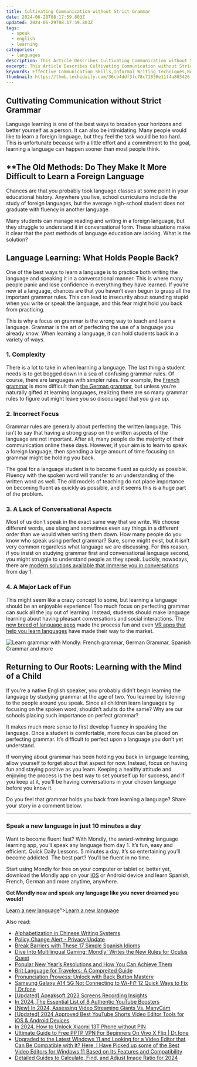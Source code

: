 ```yaml
---
title: Cultivating Communication without Strict Grammar
date: 2024-06-28T08:17:59.803Z
updated: 2024-06-29T08:17:59.803Z
tags:
  - speak
  - english
  - learning
categories:
  - languages
description: This Article Describes Cultivating Communication without Strict Grammar
excerpt: This Article Describes Cultivating Communication without Strict Grammar
keywords: Effective Communication Skills,Informal Writing Techniques,Non-Grammatical Communication,Natural Language in Business Correspondence,Relaxed Expression for Workplace Messages,Grammar-Free Professional Interaction,Improving Everyday Conversations
thumbnail: https://thmb.techidaily.com/36cb4ddf3fc78c71836e11f4a803426f35040ec4e34c37b6c57cca04ad1d4891.jpg
---
```


## Cultivating Communication without Strict Grammar

Language learning is one of the best ways to broaden your horizons and better yourself as a person. It can also be intimidating. Many people would like to learn a foreign language, but they feel the task would be too hard. This is unfortunate because with a little effort and a commitment to the goal, learning a language can happen sooner than most people think.

## **The Old Methods: Do They Make It More Difficult to Learn a Foreign Language

Chances are that you probably took language classes at some point in your educational history. Anywhere you live, school curriculums include the study of foreign languages, but the average high-school student does not graduate with fluency in another language.

Many students can manage reading and writing in a foreign language, but they struggle to understand it in conversational form. These situations make it clear that the past methods of language education are lacking. What is the solution?

## **Language Learning: What Holds People Back?**

One of the best ways to learn a language is to practice both writing the language and speaking it in a conversational manner. This is where many people panic and lose confidence in everything they have learned. If you’re new at a language, chances are that you haven’t even begun to grasp all the important grammar rules. This can lead to insecurity about sounding stupid when you write or speak the language, and this fear might hold you back from practicing.

This is why a focus on grammar is the wrong way to teach and learn a language. Grammar is the art of perfecting the use of a language you already know. When learning a language, it can hold students back in a variety of ways.

### **1\. Complexity**

There is a lot to take in when learning a language. The last thing a student needs is to get bogged down in a sea of confusing grammar rules. Of course, there are languages with simpler rules. For example, the [French grammar](https://shop.mondly.com/affiliate.php?ACCOUNT=ATISTUDI&AFFILIATE=108875&PATH=https://www.mondly.com?AFFILIATE=108875) is more difficult than [the German grammar](https://shop.mondly.com/affiliate.php?ACCOUNT=ATISTUDI&AFFILIATE=108875&PATH=https://www.mondly.com?AFFILIATE=108875), but unless you’re naturally gifted at learning languages, realizing there are so many grammar rules to figure out might leave you so discouraged that you give up.

### **2\. Incorrect Focus**

Grammar rules are generally about perfecting the written language. This isn’t to say that having a strong grasp on the written aspects of the language are not important. After all, many people do the majority of their communication online these days. However, if your aim is to learn to speak a foreign language, then spending a large amount of time focusing on grammar might be holding you back.

The goal for a language student is to become fluent as quickly as possible. Fluency with the spoken word will transfer to an understanding of the written word as well. The old models of teaching do not place importance on becoming fluent as quickly as possible, and it seems this is a huge part of the problem.

### **3\. A Lack of Conversational Aspects**

Most of us don’t speak in the exact same way that we write. We choose different words, use slang and sometimes even say things in a different order than we would when writing them down. How many people do you know who speak using perfect grammar? Sure, some might exist, but it isn’t very common regardless what language we are discussing. For this reason, if you insist on studying grammar first and conversational language second, you might struggle to understand people as they speak. Luckily, nowadays, there are [modern solutions available that immerse you in conversations](https://shop.mondly.com/affiliate.php?ACCOUNT=ATISTUDI&AFFILIATE=108875&PATH=https://www.mondly.com?AFFILIATE=108875) from day 1\.

### **4\. A Major Lack of Fun**

This might seem like a crazy concept to some, but learning a language should be an enjoyable experience! Too much focus on perfecting grammar can suck all the joy out of learning. Instead, students should make language learning about having pleasant conversations and social interactions. The [new breed of language apps](https://adjt.mondly.com/5ixfg4k?campaign=blog-post-id-717&fallback=https%3A%2F%2Fapp.mondly.com%3Futm%5Fmedium%3Dblog%5Fblog-post-id-717%26utm%5Fsource%3Dblog-post-id-717&redirect%5Fmacos=https%3A%2F%2Fapp.mondly.com%3Futm%5Fmedium%3Dblog%5Fblog-post-id-717%26utm%5Fsource%3Dblog-post-id-717&redirect%5Fandroid=https%3A%2F%2Fplay.google.com%2Fstore%2Fapps%2Fdetails%3Fid%3Dcom.atistudios.mondly.languages%3Futm%5Fmedium%3Dblog%5Fblog-post-id-717%26utm%5Fsource%3Dblog-post-id-717&redirect%5Fios=https%3A%2F%2Fapps.apple.com%2Fapp%2Fapple-store%2Fid987873536%3Fpt%3D78954800%26ct%3Dblog-post-id-717%26mt%3D8) made the process fun and even [VR apps that help you learn languages](https://shop.mondly.com/affiliate.php?ACCOUNT=ATISTUDI&AFFILIATE=108875&PATH=https://www.mondly.com?AFFILIATE=108875) have made their way to the market.

![Learn grammar with Mondly: French grammar, German Grammar, Spanish Grammar and more](https://edge.mondly.com/blog/wp-content/uploads/2017/10/Webp.net-compress-image-1.jpg "Is Grammar Holding You Back From Learning A Language? 2")

## **Returning to Our Roots: Learning with the Mind of a Child**

If you’re a native English speaker, you probably didn’t begin learning the language by studying grammar at the age of two. You learned by listening to the people around you speak. Since all children learn languages by focusing on the spoken word, shouldn’t adults do the same? Why are our schools placing such importance on perfect grammar?

It makes much more sense to first develop fluency in speaking the language. Once a student is comfortable, more focus can be placed on perfecting grammar. It’s difficult to perfect upon a language you don’t yet understand.

If worrying about grammar has been holding you back in language learning, allow yourself to forget about that aspect for now. Instead, focus on having fun and staying positive as you learn. Keeping a healthy attitude and enjoying the process is the best way to set yourself up for success, and if you keep at it, you’ll be having conversations in your chosen language before you know it.

Do you feel that grammar holds you back from learning a language? Share your story in a comment below.

---

### Speak a new language in just 10 minutes a day

Want to become fluent fast? With Mondly, the award-winning language learning app, you’ll speak any language from day 1\. It’s fun, easy and efficient. Quick Daily Lessons. 5 minutes a day. It’s so entertaining you’ll become addicted. The best part? You’ll be fluent in no time.

Start using Mondly for free on your computer or tablet or, better yet, download the Mondly app on your [iOS](https://adjt.mondly.com/5ixfg4k?campaign=blog-post-id-717&fallback=https%3A%2F%2Fapp.mondly.com%3Futm%5Fmedium%3Dblog%5Fblog-post-id-717%26utm%5Fsource%3Dblog-post-id-717&redirect%5Fmacos=https%3A%2F%2Fapp.mondly.com%3Futm%5Fmedium%3Dblog%5Fblog-post-id-717%26utm%5Fsource%3Dblog-post-id-717&redirect%5Fandroid=https%3A%2F%2Fplay.google.com%2Fstore%2Fapps%2Fdetails%3Fid%3Dcom.atistudios.mondly.languages%3Futm%5Fmedium%3Dblog%5Fblog-post-id-717%26utm%5Fsource%3Dblog-post-id-717&redirect%5Fios=https%3A%2F%2Fapps.apple.com%2Fapp%2Fapple-store%2Fid987873536%3Fpt%3D78954800%26ct%3Dblog-post-id-717%26mt%3D8) or Android device and learn Spanish, French, German and more anytime, anywhere.

**Get Mondly now and speak any language like you never dreamed you would!**

[Learn a new language](https://adjt.mondly.com/5ixfg4k?campaign=blog-post-id-717&fallback=https%3A%2F%2Fapp.mondly.com%3Futm%5Fmedium%3Dblog%5Fblog-post-id-717%26utm%5Fsource%3Dblog-post-id-717&redirect%5Fmacos=https%3A%2F%2Fapp.mondly.com%3Futm%5Fmedium%3Dblog%5Fblog-post-id-717%26utm%5Fsource%3Dblog-post-id-717&redirect%5Fandroid=https%3A%2F%2Fplay.google.com%2Fstore%2Fapps%2Fdetails%3Fid%3Dcom.atistudios.mondly.languages%3Futm%5Fmedium%3Dblog%5Fblog-post-id-717%26utm%5Fsource%3Dblog-post-id-717&redirect%5Fios=https%3A%2F%2Fapps.apple.com%2Fapp%2Fapple-store%2Fid987873536%3Fpt%3D78954800%26ct%3Dblog-post-id-717%26mt%3D8 "<a class=")">[Learn a new language](https://shop.mondly.com/affiliate.php?ACCOUNT=ATISTUDI&AFFILIATE=108875&PATH=https://www.mondly.com?AFFILIATE=108875)

<ins class="adsbygoogle"
     style="display:block"
     data-ad-format="autorelaxed"
     data-ad-client="ca-pub-7571918770474297"
     data-ad-slot="1223367746"></ins>



<ins class="adsbygoogle"
     style="display:block"
     data-ad-client="ca-pub-7571918770474297"
     data-ad-slot="8358498916"
     data-ad-format="auto"
     data-full-width-responsive="true"></ins>

<span class="atpl-alsoreadstyle">Also read:</span>
<div><ul>
<li><a href="https://mondly-stories.techidaily.com/alphabetization-in-chinese-writing-systems/"><u>Alphabetization in Chinese Writing Systems</u></a></li>
<li><a href="https://mondly-stories.techidaily.com/policy-change-alert-privacy-update/"><u>Policy Change Alert - Privacy Update</u></a></li>
<li><a href="https://mondly-stories.techidaily.com/break-barriers-with-these-17-simple-spanish-idioms/"><u>Break Barriers with These 17 Simple Spanish Idioms</u></a></li>
<li><a href="https://mondly-stories.techidaily.com/dive-into-multilingual-gaming-mondly-writes-the-new-rules-for-oculus-quest/"><u>Dive Into Multilingual Gaming: Mondly' Writes the New Rules for Oculus Quest</u></a></li>
<li><a href="https://mondly-stories.techidaily.com/popular-new-years-resolutions-and-how-you-can-achieve-them/"><u>Popular New Year’s Resolutions and How You Can Achieve Them</u></a></li>
<li><a href="https://mondly-stories.techidaily.com/brit-language-for-travelers-a-compreited-guide/"><u>Brit Language for Travelers: A Compreited Guide</u></a></li>
<li><a href="https://mondly-stories.techidaily.com/pronunciation-prowess-unlock-with-back-button-mastery/"><u>Pronunciation Prowess: Unlock with Back Button Mastery</u></a></li>
<li><a href="https://fix-guide.techidaily.com/samsung-galaxy-a14-5g-not-connecting-to-wi-fi-12-quick-ways-to-fix-drfone-by-drfone-fix-android-problems-fix-android-problems/"><u>Samsung Galaxy A14 5G Not Connecting to Wi-Fi? 12 Quick Ways to Fix | Dr.fone</u></a></li>
<li><a href="https://desktop-recording.techidaily.com/updated-apeaksoft-2023-screens-recording-insights/"><u>[Updated] Apeaksoft 2023 Screens Recording Insights</u></a></li>
<li><a href="https://youtube-sure.techidaily.com/24-the-essential-list-of-8-authentic-youtube-boosters/"><u>In 2024, The Essential List of 8 Authentic YouTube Boosters</u></a></li>
<li><a href="https://screen-sharing-recording.techidaily.com/new-in-2024-assessing-video-streaming-giants-vs-manycam/"><u>[New] In 2024, Assessing Video Streaming Giants Vs. ManyCam</u></a></li>
<li><a href="https://facebook-video-share.techidaily.com/updated-2024-approved-best-youtube-shorts-video-editor-tools-for-ios-and-android-devices/"><u>[Updated] 2024 Approved  Best YouTube Shorts Video Editor Tools for iOS & Android Devices</u></a></li>
<li><a href="https://unlock-android.techidaily.com/in-2024-how-to-unlock-xiaomi-13t-phone-without-pin-by-drfone-android/"><u>In 2024, How to Unlock Xiaomi 13T Phone without PIN</u></a></li>
<li><a href="https://fake-location.techidaily.com/ultimate-guide-to-free-pptp-vpn-for-beginners-on-vivo-x-flip-drfone-by-drfone-virtual-android/"><u>Ultimate Guide to Free PPTP VPN For Beginners On Vivo X Flip | Dr.fone</u></a></li>
<li><a href="https://ai-driven-video-production.techidaily.com/upgraded-to-the-latest-windows-11-and-looking-for-a-video-editor-that-can-be-compatible-with-it-here-i-have-picked-up-some-of-the-best-video-editors-for-win/"><u>Upgraded to the Latest Windows 11 and Looking for a Video Editor that Can Be Compatible with It? Here, I Have Picked up some of the Best Video Editors for Windows 11 Based on Its Features and Compatibility</u></a></li>
<li><a href="https://ai-vdieo-software.techidaily.com/detailed-guides-to-calculate-find-and-adjust-image-ratio-for-2024/"><u>Detailed Guides to Calculate, Find, and Adjust Image Ratio for 2024</u></a></li>
</ul></div>
